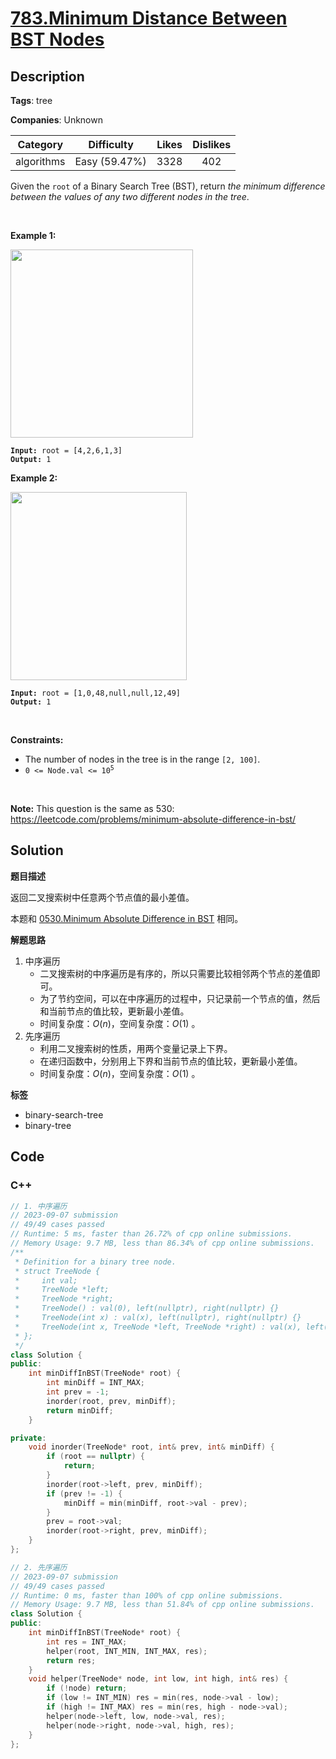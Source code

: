 # [783.Minimum Distance Between BST Nodes](https://leetcode.com/problems/minimum-distance-between-bst-nodes/description/)

## Description

**Tags**: tree

**Companies**: Unknown

|  Category  |  Difficulty   | Likes | Dislikes |
| :--------: | :-----------: | :---: | :------: |
| algorithms | Easy (59.47%) | 3328  |   402    |

<p>Given the <code>root</code> of a Binary Search Tree (BST), return <em>the minimum difference between the values of any two different nodes in the tree</em>.</p>
<p>&nbsp;</p>
<p><strong class="example">Example 1:</strong></p>
<img alt="" src="https://assets.leetcode.com/uploads/2021/02/05/bst1.jpg" style="width: 292px; height: 301px;" />
<pre><code><strong>Input:</strong> root = [4,2,6,1,3]
<strong>Output:</strong> 1</code></pre>
<p><strong class="example">Example 2:</strong></p>
<img alt="" src="https://assets.leetcode.com/uploads/2021/02/05/bst2.jpg" style="width: 282px; height: 301px;" />
<pre><code><strong>Input:</strong> root = [1,0,48,null,null,12,49]
<strong>Output:</strong> 1</code></pre>
<p>&nbsp;</p>
<p><strong>Constraints:</strong></p>
<ul>
  <li>The number of nodes in the tree is in the range <code>[2, 100]</code>.</li>
  <li><code>0 &lt;= Node.val &lt;= 10<sup>5</sup></code></li>
</ul>
<p>&nbsp;</p>
<p><strong>Note:</strong> This question is the same as 530: <a href="https://leetcode.com/problems/minimum-absolute-difference-in-bst/" target="_blank">https://leetcode.com/problems/minimum-absolute-difference-in-bst/</a></p>

## Solution

**题目描述**

返回二叉搜索树中任意两个节点值的最小差值。

本题和 [0530.Minimum Absolute Difference in BST](0530.minimum-absolute-difference-in-bst.md) 相同。

**解题思路**

1. 中序遍历
   - 二叉搜索树的中序遍历是有序的，所以只需要比较相邻两个节点的差值即可。
   - 为了节约空间，可以在中序遍历的过程中，只记录前一个节点的值，然后和当前节点的值比较，更新最小差值。
   - 时间复杂度：$O(n)$，空间复杂度：$O(1)$ 。
2. 先序遍历
   - 利用二叉搜索树的性质，用两个变量记录上下界。
   - 在递归函数中，分别用上下界和当前节点的值比较，更新最小差值。
   - 时间复杂度：$O(n)$，空间复杂度：$O(1)$ 。

**标签**

- binary-search-tree
- binary-tree

<!-- code start -->
## Code

### C++

```cpp
// 1. 中序遍历
// 2023-09-07 submission
// 49/49 cases passed
// Runtime: 5 ms, faster than 26.72% of cpp online submissions.
// Memory Usage: 9.7 MB, less than 86.34% of cpp online submissions.
/**
 * Definition for a binary tree node.
 * struct TreeNode {
 *     int val;
 *     TreeNode *left;
 *     TreeNode *right;
 *     TreeNode() : val(0), left(nullptr), right(nullptr) {}
 *     TreeNode(int x) : val(x), left(nullptr), right(nullptr) {}
 *     TreeNode(int x, TreeNode *left, TreeNode *right) : val(x), left(left), right(right) {}
 * };
 */
class Solution {
public:
    int minDiffInBST(TreeNode* root) {
        int minDiff = INT_MAX;
        int prev = -1;
        inorder(root, prev, minDiff);
        return minDiff;
    }

private:
    void inorder(TreeNode* root, int& prev, int& minDiff) {
        if (root == nullptr) {
            return;
        }
        inorder(root->left, prev, minDiff);
        if (prev != -1) {
            minDiff = min(minDiff, root->val - prev);
        }
        prev = root->val;
        inorder(root->right, prev, minDiff);
    }
};
```

```cpp
// 2. 先序遍历
// 2023-09-07 submission
// 49/49 cases passed
// Runtime: 0 ms, faster than 100% of cpp online submissions.
// Memory Usage: 9.7 MB, less than 51.84% of cpp online submissions.
class Solution {
public:
    int minDiffInBST(TreeNode* root) {
        int res = INT_MAX;
        helper(root, INT_MIN, INT_MAX, res);
        return res;
    }
    void helper(TreeNode* node, int low, int high, int& res) {
        if (!node) return;
        if (low != INT_MIN) res = min(res, node->val - low);
        if (high != INT_MAX) res = min(res, high - node->val);
        helper(node->left, low, node->val, res);
        helper(node->right, node->val, high, res);
    }
};
```

<!-- code end -->
